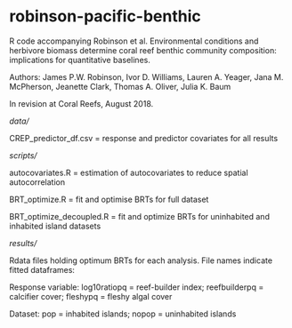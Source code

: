 # robinson-pacific-benthic
R code accompanying Robinson et al. Environmental
conditions and herbivore biomass determine coral reef benthic community
composition: implications for quantitative baselines.

Authors: James P.W. Robinson, Ivor D. Williams, Lauren A. Yeager,
Jana M. McPherson, Jeanette Clark, Thomas A. Oliver,
Julia K. Baum


In revision at Coral Reefs, August 2018.

*data/*

CREP_predictor_df.csv = response and predictor covariates for all results

*scripts/*

autocovariates.R = estimation of autocovariates to reduce spatial autocorrelation

BRT_optimize.R = fit and optimise BRTs for full dataset

BRT_optimize_decoupled.R = fit and optimize BRTs for uninhabited and inhabited island datasets

*results/*

Rdata files holding optimum BRTs for each analysis. File names indicate fitted dataframes:

Response variable: log10ratiopq = reef-builder index; reefbuilderpq = calcifier cover; fleshypq = fleshy algal cover

Dataset: pop = inhabited islands; nopop = uninhabited islands
